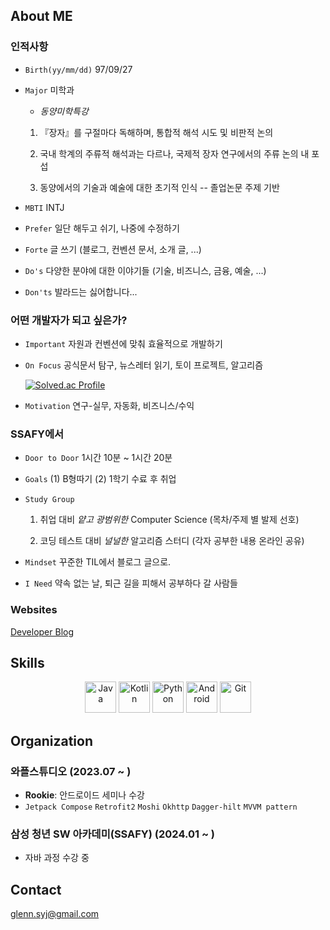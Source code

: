 ## About ME
 
  ### 인적사항  
  - `Birth(yy/mm/dd)` 97/09/27
  
  - `Major` 미학과
    - *동양미학특강* 
    1. 『장자』를 구절마다 독해하며, 통합적 해석 시도 및 비판적 논의
    
    2. 국내 학계의 주류적 해석과는 다르나, 국제적 장자 연구에서의 주류 논의 내 포섭
    
    3. 동양에서의 기술과 예술에 대한 초기적 인식 -- 졸업논문 주제 기반
  - `MBTI` INTJ
  - `Prefer` 일단 해두고 쉬기, 나중에 수정하기
  - `Forte` 글 쓰기 (블로그, 컨벤션 문서, 소개 글, ...)
  - `Do's` 다양한 분야에 대한 이야기들 (기술, 비즈니스, 금융, 예술, ...)
  - `Don'ts` 발라드는 싫어합니다...


  ### 어떤 개발자가 되고 싶은가? 
  - `Important` 자원과 컨벤션에 맞춰 효율적으로 개발하기
  
  - `On Focus` 공식문서 탐구, 뉴스레터 읽기, 토이 프로젝트, 알고리즘

    [![Solved.ac Profile](http://mazassumnida.wtf/api/generate_badge?boj=glennsyj)](https://solved.ac/glennsyj)

  - `Motivation` 연구-실무, 자동화, 비즈니스/수익
  
  ### SSAFY에서

  - `Door to Door` 1시간 10분 ~ 1시간 20분

  - `Goals` (1) B형따기 (2) 1학기 수료 후 취업
  
  - `Study Group`
    
    1. 취업 대비 *얕고 광범위한* Computer Science (목차/주제 별 발제 선호)
    
    2. 코딩 테스트 대비 *널널한* 알고리즘 스터디 (각자 공부한 내용 온라인 공유)

  - `Mindset` 꾸준한 TIL에서 블로그 글으로.

  - `I Need` 약속 없는 날, 퇴근 길을 피해서 공부하다 갈 사람들 

  ### Websites
  
  [Developer Blog](https://velog.io/@glenn_syj/posts)

## Skills

<p align="center"> <img src="https://user-images.githubusercontent.com/25181517/117201156-9a724800-adec-11eb-9a9d-3cd0f67da4bc.png" width="50px" height="50px" title="Java" style="display: inline-block"> </img> <img src="https://user-images.githubusercontent.com/25181517/185062810-7ee0c3d2-17f2-4a98-9d8a-a9576947692b.png" width="50px" height="50px" title="Kotlin" style="display: inline-block"></img> <img src="https://user-images.githubusercontent.com/25181517/183423507-c056a6f9-1ba8-4312-a350-19bcbc5a8697.png" width="50px" height="50px" title="Python" style="display: inline-block"></img> <img src="https://user-images.githubusercontent.com/25181517/117269608-b7dcfb80-ae58-11eb-8e66-6cc8753553f0.png" width="50px" height="50px" title="Android" style="display: inline-block"></img> <img src="https://user-images.githubusercontent.com/25181517/192108372-f71d70ac-7ae6-4c0d-8395-51d8870c2ef0.png" width="50px" height="50px" title="Git" style="display: inline-block"></img> </p>


## Organization

### 와플스튜디오 (2023.07 ~ )

- **Rookie**: 안드로이드 세미나 수강
- `Jetpack Compose` `Retrofit2` `Moshi` `Okhttp` `Dagger-hilt` `MVVM pattern`

### 삼성 청년 SW 아카데미(SSAFY) (2024.01 ~ )

- 자바 과정 수강 중

## Contact
glenn.syj@gmail.com